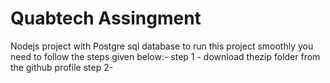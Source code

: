 # Quabtech Assingment
Nodejs project with Postgre sql database
to run this project smoothly you need to follow the steps given below:-
step 1 -  download thezip folder from the github profile 
step 2- 
